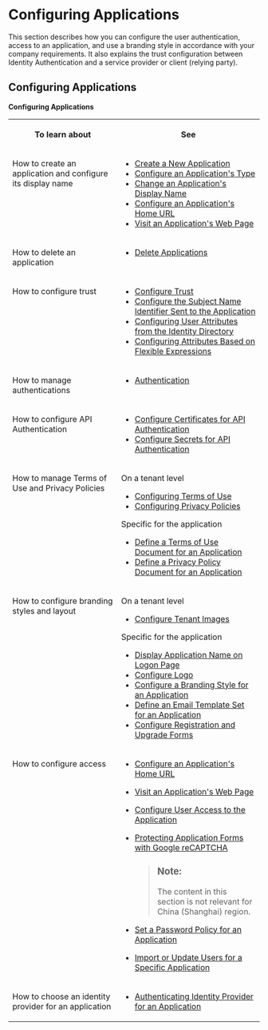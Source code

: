 <!-- loio61ad3b0796ca4f5bae706632a29b1418 -->

# Configuring Applications

This section describes how you can configure the user authentication, access to an application, and use a branding style in accordance with your company requirements. It also explains the trust configuration between Identity Authentication and a service provider or client \(relying party\).

<a name="reference_mwk_3qf_cy"/>

<!-- reference\_mwk\_3qf\_cy -->

## Configuring Applications

**Configuring Applications**


<table>
<tr>
<th valign="top">

To learn about

</th>
<th valign="top">

See

</th>
</tr>
<tr>
<td valign="top">

How to create an application and configure its display name

</td>
<td valign="top">

-   [Create a New Application](create-a-new-application-0d4b255.md)
-   [Configure an Application's Type](configure-an-application-s-type-6fee9c3.md)
-   [Change an Application's Display Name](change-an-application-s-display-name-83d65d0.md)
-   [Configure an Application's Home URL](configure-an-application-s-home-url-be6d6f2.md)
-   [Visit an Application's Web Page](visit-an-application-s-web-page-2b67225.md)




</td>
</tr>
<tr>
<td valign="top">

How to delete an application

</td>
<td valign="top">

-   [Delete Applications](delete-applications-25b632b.md)



</td>
</tr>
<tr>
<td valign="top">

How to configure trust

</td>
<td valign="top">

-   [Configure Trust](configure-trust-f96e4c5.md)
-   [Configure the Subject Name Identifier Sent to the Application](configure-the-subject-name-identifier-sent-to-the-application-1d020e3.md)
-   [Configuring User Attributes from the Identity Directory](configuring-user-attributes-from-the-identity-directory-d361407.md)
-   [Configuring Attributes Based on Flexible Expressions](configuring-attributes-based-on-flexible-expressions-a2f1e46.md)



</td>
</tr>
<tr>
<td valign="top">

How to manage authentications

</td>
<td valign="top">

-   [Authentication](authentication-d3db5fe.md)



</td>
</tr>
<tr>
<td valign="top">

How to configure API Authentication

</td>
<td valign="top">

-   [Configure Certificates for API Authentication](configure-certificates-for-api-authentication-c408083.md)
-   [Configure Secrets for API Authentication](configure-secrets-for-api-authentication-5c3c35e.md)



</td>
</tr>
<tr>
<td valign="top">

How to manage Terms of Use and Privacy Policies

</td>
<td valign="top">

On a tenant level

-   [Configuring Terms of Use](configuring-terms-of-use-61d3a86.md)
-   [Configuring Privacy Policies](configuring-privacy-policies-ed48466.md)

Specific for the application

-   [Define a Terms of Use Document for an Application](define-a-terms-of-use-document-for-an-application-8a28c70.md)
-   [Define a Privacy Policy Document for an Application](define-a-privacy-policy-document-for-an-application-9611118.md)



</td>
</tr>
<tr>
<td valign="top">

How to configure branding styles and layout

</td>
<td valign="top">

On a tenant level

-   [Configure Tenant Images](configure-tenant-images-8742046.md)

Specific for the application

-   [Display Application Name on Logon Page](display-application-name-on-logon-page-c02798e.md)
-   [Configure Logo](configure-logo-778f748.md)
-   [Configure a Branding Style for an Application](configure-a-branding-style-for-an-application-32f8d33.md)
-   [Define an Email Template Set for an Application](define-an-email-template-set-for-an-application-bb2c79b.md)
-   [Configure Registration and Upgrade Forms](configure-registration-and-upgrade-forms-93a9e18.md)



</td>
</tr>
<tr>
<td valign="top">

How to configure access

</td>
<td valign="top">

-   [Configure an Application's Home URL](configure-an-application-s-home-url-be6d6f2.md)
-   [Visit an Application's Web Page](visit-an-application-s-web-page-2b67225.md)
-   [Configure User Access to the Application](configure-user-access-to-the-application-8b147c4.md)
-   [Protecting Application Forms with Google reCAPTCHA](protecting-application-forms-with-google-recaptcha-b84ce17.md)

    > ### Note:  
    > The content in this section is not relevant for China \(Shanghai\) region.

-   [Set a Password Policy for an Application](set-a-password-policy-for-an-application-04a6e45.md)

-   [Import or Update Users for a Specific Application](import-or-update-users-for-a-specific-application-33838e0.md)



</td>
</tr>
<tr>
<td valign="top">

How to choose an identity provider for an application

</td>
<td valign="top">

-   [Authenticating Identity Provider for an Application](authenticating-identity-provider-for-an-application-b3aae12.md)



</td>
</tr>
</table>

